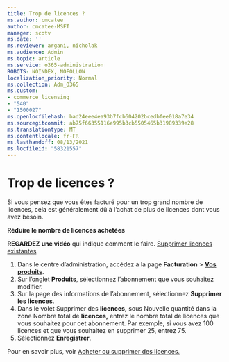 ```yaml
---
title: Trop de licences ?
ms.author: cmcatee
author: cmcatee-MSFT
manager: scotv
ms.date: ''
ms.reviewer: argani, nicholak
ms.audience: Admin
ms.topic: article
ms.service: o365-administration
ROBOTS: NOINDEX, NOFOLLOW
localization_priority: Normal
ms.collection: Adm_O365
ms.custom:
- commerce_licensing
- "540"
- "1500027"
ms.openlocfilehash: bad24eee4ea93b7fcb604202bcedbfee018a7e34
ms.sourcegitcommit: ab75f66355116e995b3cb5505465b31989339e28
ms.translationtype: MT
ms.contentlocale: fr-FR
ms.lasthandoff: 08/13/2021
ms.locfileid: "58321557"
---
```

# <a name="too-many-licenses"></a>Trop de licences ?

Si vous pensez que vous êtes facturé pour un trop grand nombre de licences, cela est généralement dû à l’achat de plus de licences dont vous avez besoin.
  
**Réduire le nombre de licences achetées**

**REGARDEZ une vidéo** qui indique comment le faire. [Supprimer licences existantes](https://go.microsoft.com/fwlink/p/?linkid=2154938)
  
1. Dans le centre d’administration, accédez à la page **Facturation** \> **[Vos produits](https://go.microsoft.com/fwlink/p/?linkid=842054)**.
2. Sur l’onglet **Produits**, sélectionnez l’abonnement que vous souhaitez modifier.
3. Sur la page des informations de l’abonnement, sélectionnez **Supprimer les licences**.
4. Dans le volet Supprimer des  **licences,** sous Nouvelle quantité dans la zone Nombre total de **licences,** entrez le nombre total de licences que vous souhaitez pour cet abonnement. Par exemple, si vous avez 100 licences et que vous souhaitez en supprimer 25, entrez 75.
5. Sélectionnez **Enregistrer**.

Pour en savoir plus, voir [Acheter ou supprimer des licences.](https://docs.microsoft.com/microsoft-365/commerce/licenses/buy-licenses)